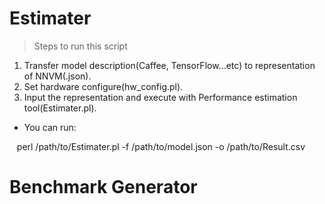 # Estimater

> Steps to run this script
1. Transfer model description(Caffee, TensorFlow...etc) to representation of NNVM(.json).
2. Set hardware configure(hw_config.pl).
3. Input the representation and execute with Performance estimation tool(Estimater.pl).

- You can run:

    perl /path/to/Estimater.pl -f /path/to/model.json -o /path/to/Result.csv

# Benchmark Generator
